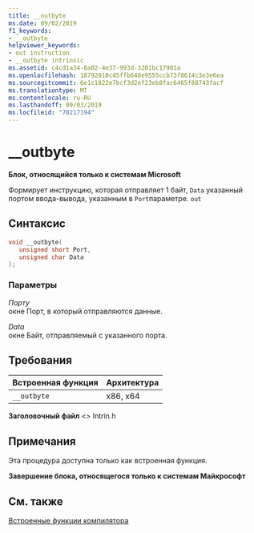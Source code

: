 ```yaml
---
title: __outbyte
ms.date: 09/02/2019
f1_keywords:
- __outbyte
helpviewer_keywords:
- out instruction
- __outbyte intrinsic
ms.assetid: c4cd1a34-8a02-4e37-993d-3201bc17901a
ms.openlocfilehash: 18792010c45ffb648e9555ccb73f8614c3e3e6ea
ms.sourcegitcommit: 6e1c1822e7bcf3d2ef23eb8fac6465f88743facf
ms.translationtype: MT
ms.contentlocale: ru-RU
ms.lasthandoff: 09/03/2019
ms.locfileid: "70217194"
---
```

# <a name="__outbyte"></a>__outbyte

**Блок, относящийся только к системам Microsoft**

Формирует инструкцию, которая отправляет 1 байт, `Data` указанный портом ввода-вывода, указанным в `Port`параметре. `out`

## <a name="syntax"></a>Синтаксис

```C
void __outbyte(
   unsigned short Port,
   unsigned char Data
);
```

### <a name="parameters"></a>Параметры

*Порту*\
окне Порт, в который отправляются данные.

*Data*\
окне Байт, отправляемый с указанного порта.

## <a name="requirements"></a>Требования

|Встроенная функция|Архитектура|
|---------------|------------------|
|`__outbyte`|x86, x64|

**Заголовочный файл** \<> Intrin.h

## <a name="remarks"></a>Примечания

Эта процедура доступна только как встроенная функция.

**Завершение блока, относящегося только к системам Майкрософт**

## <a name="see-also"></a>См. также

[Встроенные функции компилятора](../intrinsics/compiler-intrinsics.md)
